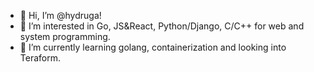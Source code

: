 - 👋 Hi, I’m @hydruga!
- 👀 I’m interested in Go, JS&React, Python/Django, C/C++ for web and system programming.
- 🌱 I’m currently learning golang, containerization and looking into Teraform.  

<!---
hydruga/hydruga is a ✨ special ✨ repository because its `README.md` (this file) appears on your GitHub profile.
You can click the Preview link to take a look at your changes.
--->
